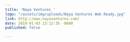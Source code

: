 ```yaml
---
title: 'Naya Ventures '
logo: "/assets/img/uploads/Naya Ventures Web Ready.jpg"
link: http://www.nayaventures.com/
date: 2019-01-03 13:12:35 -0600
published: false

---
```

